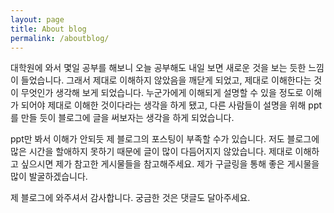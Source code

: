 ```yaml
---
layout: page
title: About blog
permalink: /aboutblog/
---
```


대학원에 와서 몇일 공부를 해보니 오늘 공부해도 내일 보면 새로운 것을 보는 듯한 느낌이 들었습니다. 그래서 제대로 이해하지 않았음을 깨닫게 되었고, 제대로 이해한다는 것이 무엇인가 생각해 보게 되었습니다. 누군가에게 이해되게 설명할 수 있을 정도로 이해가 되어야 제대로 이해한 것이다라는 생각을 하게 됐고, 다른 사람들이 설명을 위해 ppt를 만들 듯이 블로그에 글을 써보자는 생각을 하게 되었습니다.

ppt만 봐서 이해가 안되듯 제 블로그의 포스팅이 부족할 수가 있습니다. 저도 블로그에 많은 시간을 할애하지 못하기 때문에 글이 많이 다듬어지지 않았습니다. 제대로 이해하고 싶으시면 제가 참고한 게시물들을 참고해주세요. 제가 구글링을 통해 좋은 게시물을 많이 발굴하겠습니다.

제 블로그에 와주셔서 감사합니다. 궁금한 것은 댓글도 달아주세요.